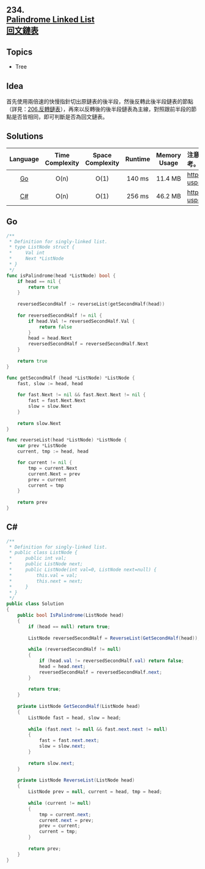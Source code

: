 ##  **234.<br/>[Palindrome Linked List](https://leetcode.com/problems/invert-binary-tree/)<br/>[回文鏈表](https://leetcode-cn.com/problems/reverse-linked-list/)**
  
## **Topics**
* Tree

## **Idea**
首先使用兩倍速的快慢指針切出原鏈表的後半段，然後反轉此後半段鏈表的節點（詳見：[206.反轉鏈表](https://github.com/cashviar/leetcode/blob/main/problems/algorithms/206_reverse-linked-list.md#206reverse-linked-list%E5%8F%8D%E8%BD%89%E9%8F%88%E8%A1%A8)），再來以反轉後的後半段鏈表為主線，對照跟前半段的節點是否皆相同，即可判斷是否為回文鏈表。

## **Solutions**
| Language | Time Complexity | Space Complexity | Runtime | Memory Usage | 注意：Runtime和Memory Usage的數值皆來自LeetCode提供的效能測試，僅供參考。 |
| :--: | :--: | :--: | :--: | :--: | :-- |
| [Go]() | O(n) | O(1) | 140 ms | 11.4 MB | https://drive.google.com/file/d/1x_4u8dwIQ_5iHmjCuv3ad-4vEz3UEmoF/view?usp=sharing |
| [C#]() | O(n) | O(1) | 256 ms | 46.2 MB | https://drive.google.com/file/d/1lePkKOWUU_fL7fAo27XXt41XW6YhQMZn/view?usp=sharing |

## **Go**
```Go
/**
 * Definition for singly-linked list.
 * type ListNode struct {
 *     Val int
 *     Next *ListNode
 * }
 */
func isPalindrome(head *ListNode) bool {
    if head == nil {
        return true
    }
    
    reversedSecondHalf := reverseList(getSecondHalf(head))
    
    for reversedSecondHalf != nil {
        if head.Val != reversedSecondHalf.Val {
            return false
        }
        head = head.Next
        reversedSecondHalf = reversedSecondHalf.Next
    }    
    
    return true
}

func getSecondHalf (head *ListNode) *ListNode {
    fast, slow := head, head
    
    for fast.Next != nil && fast.Next.Next != nil {
        fast = fast.Next.Next
        slow = slow.Next
    }
    
    return slow.Next
}

func reverseList(head *ListNode) *ListNode {
    var prev *ListNode
    current, tmp := head, head

    for current != nil {
        tmp = current.Next
        current.Next = prev
        prev = current
        current = tmp
    }
    
    return prev
}
```

## **C#**
```csharp
/**
 * Definition for singly-linked list.
 * public class ListNode {
 *     public int val;
 *     public ListNode next;
 *     public ListNode(int val=0, ListNode next=null) {
 *         this.val = val;
 *         this.next = next;
 *     }
 * }
 */
public class Solution 
{
    public bool IsPalindrome(ListNode head) 
    {
        if (head == null) return true;
        
        ListNode reversedSecondHalf = ReverseList(GetSecondHalf(head));
        
        while (reversedSecondHalf != null)
        {
            if (head.val != reversedSecondHalf.val) return false;
            head = head.next;
            reversedSecondHalf = reversedSecondHalf.next;            
        }
        
        return true;
    }
    
    private ListNode GetSecondHalf(ListNode head)
    {
        ListNode fast = head, slow = head;
        
        while (fast.next != null && fast.next.next != null)
        {
            fast = fast.next.next;
            slow = slow.next;            
        }
        
        return slow.next;
    }
    
    private ListNode ReverseList(ListNode head) 
    {
        ListNode prev = null, current = head, tmp = head;
        
        while (current != null)
        {
            tmp = current.next;
            current.next = prev;
            prev = current;
            current = tmp;
        }
        
        return prev;
    }    
}
```